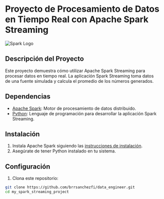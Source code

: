 # Proyecto de Procesamiento de Datos en Tiempo Real con Apache Spark Streaming

![Spark Logo](https://spark.apache.org/images/spark-logo.png)

## Descripción del Proyecto

Este proyecto demuestra cómo utilizar Apache Spark Streaming para procesar datos en tiempo real. La aplicación Spark Streaming toma datos de una fuente simulada y calcula el promedio de los números generados.

## Dependencias

- [Apache Spark](https://spark.apache.org/): Motor de procesamiento de datos distribuido.
- [Python](https://www.python.org/): Lenguaje de programación para desarrollar la aplicación Spark Streaming.

## Instalación

1. Instala Apache Spark siguiendo las [instrucciones de instalación](https://spark.apache.org/downloads.html).
2. Asegúrate de tener Python instalado en tu sistema.

## Configuración

1. Clona este repositorio:

```bash
git clone https://github.com/brrsanchezfi/data_engineer.git
cd my_spark_streaming_project

